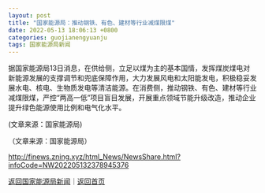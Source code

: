 ```yaml
---
layout: post
title: "国家能源局：推动钢铁、有色、建材等行业减煤限煤"
date: 2022-05-13 18:06:13 +0800
categories: guojianengyuanju
tags: 国家能源局新闻
---
```

<p>据国家能源局13日消息，在供给侧，立足以煤为主的基本国情，发挥煤炭煤电对新能源发展的支撑调节和兜底保障作用，大力发展风电和太阳能发电，积极稳妥发展水电、核电、生物质发电等清洁能源。在消费侧，推动钢铁、有色、建材等行业减煤限煤，严控“两高一低”项目盲目发展，开展重点领域节能升级改造，推动企业提升绿色能源使用比例和电气化水平。</p>
 <p>(文章来源：国家能源局)</p><p class="em_media">（文章来源：国家能源局）</p>

<http://finews.zning.xyz/html_News/NewsShare.html?infoCode=NW202205132378945376>

[返回国家能源局新闻](//finews.withounder.com/category/guojianengyuanju.html)｜[返回首页](//finews.withounder.com/)